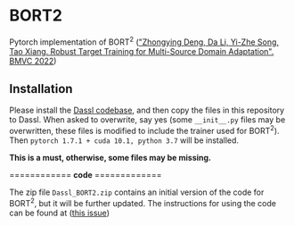 # BORT2
Pytorch implementation of BORT<sup>2</sup> (["Zhongying Deng, Da Li, Yi-Zhe Song, Tao Xiang. Robust Target Training for Multi-Source Domain Adaptation". BMVC 2022]( https://arxiv.org/abs/2210.01676))

## Installation

Please install the [Dassl codebase](https://github.com/KaiyangZhou/Dassl.pytorch#get-started), and then copy the files in this repository to Dassl. 
When asked to overwrite, say yes (some `__init__.py` files may be overwritten, these files is modified to include the trainer used for BORT<sup>2</sup>).
Then `pytorch 1.7.1 + cuda 10.1, python 3.7` will be installed.

**This is a must, otherwise, some files may be missing.**

============ **code** =============

The zip file `Dassl_BORT2.zip` contains an initial version of the code for BORT<sup>2</sup>, but it will be further updated. The instructions for using the code can be found at ([this issue](https://github.com/Zhongying-Deng/BORT2/issues/1#issuecomment-1655890786))
